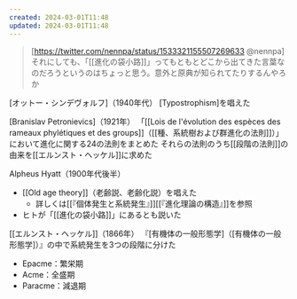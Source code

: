 ```yaml
---
created: 2024-03-01T11:48
updated: 2024-03-01T11:48
---
```


>[https://twitter.com/nennpa/status/1533321155507269633 @nennpa]
>それにしても、「[[進化の袋小路]]」ってもともとどこから出てきた言葉なのだろうというのはちょっと思う。意外と原典が知られてたりするんやろか

[オットー・シンデヴォルフ]（1940年代）
	[Typostrophism]を唱えた

[Branislav Petronievics]（1921年）
 「[[Lois de l'évolution des espèces des rameaux phylétiques et des groups]]（[[種、系統樹および群進化の法則]]）」において進化に関する24の法則をまとめた
 それらの法則のうち[[段階の法則]]の由来を[[エルンスト・ヘッケル]]に求めた

Alpheus Hyatt（1900年代後半）
- [[Old age theory]]（老齢説、老齢化説）を唱えた
    - 詳しくは[[『個体発生と系統発生』]][[『進化理論の構造』]]を参照
- ヒトが「[[進化の袋小路]]」にあるとも説いた

[[エルンスト・ヘッケル]]（1866年）
 『[有機体の一般形態学]（[有機体の一般形態学]）』の中で系統発生を3つの段階に分けた
- Epacme：繁栄期
- Acme：全盛期
- Paracme：減退期
